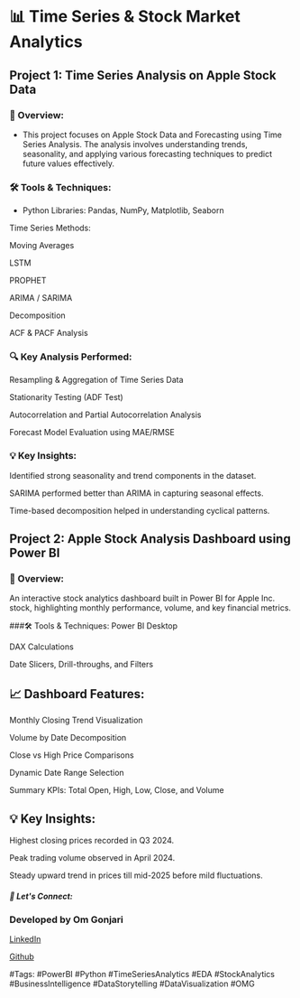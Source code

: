 # 📊 Time Series & Stock Market Analytics
## Project 1: Time Series Analysis on Apple Stock Data
### 🚀 Overview:
* This project focuses on Apple Stock Data and Forecasting using Time Series Analysis. The analysis involves understanding trends, seasonality, and applying various forecasting techniques to predict future values effectively.
### 🛠 Tools & Techniques:
* Python Libraries: Pandas, NumPy, Matplotlib, Seaborn

Time Series Methods:

Moving Averages

LSTM

PROPHET

ARIMA / SARIMA

Decomposition

ACF & PACF Analysis

### 🔍 Key Analysis Performed:
Resampling & Aggregation of Time Series Data

Stationarity Testing (ADF Test)

Autocorrelation and Partial Autocorrelation Analysis

Forecast Model Evaluation using MAE/RMSE

### 💡 Key Insights:
Identified strong seasonality and trend components in the dataset.

SARIMA performed better than ARIMA in capturing seasonal effects.

Time-based decomposition helped in understanding cyclical patterns.


## Project 2: Apple Stock Analysis Dashboard using Power BI


### 🚀 Overview:
An interactive stock analytics dashboard built in Power BI for Apple Inc. stock, highlighting monthly performance, volume, and key financial metrics.

###🛠 Tools & Techniques:
Power BI Desktop

DAX Calculations

Date Slicers, Drill-throughs, and Filters

## 📈 Dashboard Features:
Monthly Closing Trend Visualization

Volume by Date Decomposition

Close vs High Price Comparisons

Dynamic Date Range Selection

Summary KPIs: Total Open, High, Low, Close, and Volume

## 💡 Key Insights:
Highest closing prices recorded in Q3 2024.

Peak trading volume observed in April 2024.

Steady upward trend in prices till mid-2025 before mild fluctuations.

##### 🤝 Let's Connect:
### Developed by Om Gonjari

<a href="https://www.linkedin.com/in/omgonjari/">LinkedIn</a>

<a href="https://github.com/omvoyager8/">Github</a>

#Tags:
#PowerBI #Python #TimeSeriesAnalytics #EDA #StockAnalytics #BusinessIntelligence #DataStorytelling #DataVisualization #OMG
